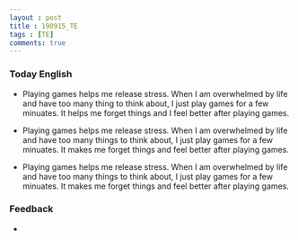 ```yaml
---
layout : post
title : 190915_TE
tags : [TE]
comments: true
---
```

### Today English
- Playing games helps me release stress. When I am overwhelmed by life and have too many thing to think about, I just play games for a few minuates. It helps me forget things and I feel better after playing games.

- Playing games helps me release stress. When I am overwhelmed by life and have too many things to think about, I just play games for a few minuates. It makes me forget things and feel better after playing games. 

- Playing games helps me release stress. When I am overwhelmed by life and have too many things to think about, I just play games for a few minuates. It makes me forget things and feel better after playing games.

### Feedback
- 
